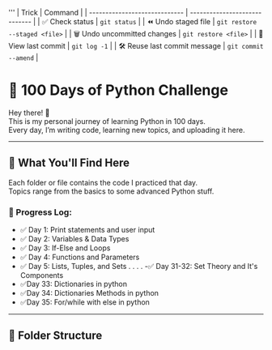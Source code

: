 '''
| Trick                         | Command                       |
| ----------------------------- | ----------------------------- |
| ✅ Check status                | `git status`                  |
| ⏪ Undo staged file            | `git restore --staged <file>` |
| 🗑️ Undo uncommitted changes  | `git restore <file>`          |
| 👀 View last commit           | `git log -1`                  |
| 🛠️ Reuse last commit message | `git commit --amend`          |

# 🚀 100 Days of Python Challenge

Hey there! 🙌  
This is my personal journey of learning Python in 100 days.  
Every day, I’m writing code, learning new topics, and uploading it here.

---

## 🧠 What You'll Find Here

Each folder or file contains the code I practiced that day.  
Topics range from the basics to some advanced Python stuff.

### 📅 Progress Log:
- ✅ Day 1: Print statements and user input
- ✅ Day 2: Variables & Data Types
- ✅ Day 3: If-Else and Loops
- ✅ Day 4: Functions and Parameters
- ✅ Day 5: Lists, Tuples, and Sets
.
.
.
.
-✅ Day 31-32: Set Theory and It's Components
- ✅Day 33: Dictionaries in python
- ✅Day 34: Dictionaries Methods in python
- ✅Day 35: For/while with else  in python
---
## 📂 Folder Structure

